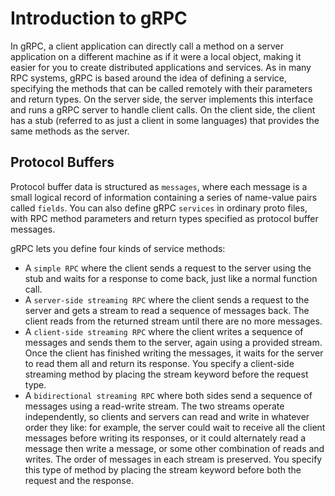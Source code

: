 # Introduction to gRPC

In gRPC, a client application can directly call a method on a server application on a different machine as if it were a local object, making it easier for you to create distributed applications and services. As in many RPC systems, gRPC is based around the idea of defining a service, specifying the methods that can be called remotely with their parameters and return types. On the server side, the server implements this interface and runs a gRPC server to handle client calls. On the client side, the client has a stub (referred to as just a client in some languages) that provides the same methods as the server.

## Protocol Buffers

Protocol buffer data is structured as `messages`, where each message is a small logical record of information containing a series of name-value pairs called `fields`. You can also define gRPC `services` in ordinary proto files, with RPC method parameters and return types specified as protocol buffer messages.

gRPC lets you define four kinds of service methods:

- A `simple RPC` where the client sends a request to the server using the stub and waits for a response to come back, just like a normal function call.
- A `server-side streaming RPC` where the client sends a request to the server and gets a stream to read a sequence of messages back. The client reads from the returned stream until there are no more messages.
- A `client-side streaming RPC` where the client writes a sequence of messages and sends them to the server, again using a provided stream. Once the client has finished writing the messages, it waits for the server to read them all and return its response. You specify a client-side streaming method by placing the stream keyword before the request type.
- A `bidirectional streaming RPC` where both sides send a sequence of messages using a read-write stream. The two streams operate independently, so clients and servers can read and write in whatever order they like: for example, the server could wait to receive all the client messages before writing its responses, or it could alternately read a message then write a message, or some other combination of reads and writes. The order of messages in each stream is preserved. You specify this type of method by placing the stream keyword before both the request and the response.

